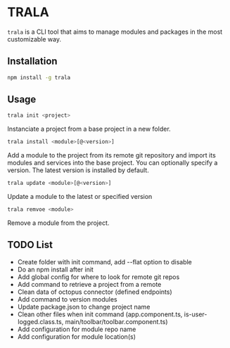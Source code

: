 # TRALA

`trala` is a CLI tool that aims to manage modules and packages in the most customizable way.

## Installation
```bash
npm install -g trala
```

## Usage
```bash
trala init <project>
```
Instanciate a project from a base project in a new folder.

```bash
trala install <module>[@<version>]
```
Add a module to the project from its remote git repository and import its modules and services into the base project. You can optionally specify a version. The latest version is installed by default.

```bash
trala update <module>[@<version>]
```
Update a module to the latest or specified version

```bash
trala remvoe <module>
```
Remove a module from the project.

## TODO List
* Create folder with init command, add --flat option to disable
* Do an npm install after init
* Add global config for where to look for remote git repos
* Add command to retrieve a project from a remote
* Clean data of octopus connector (defined endpoints)
* Add command to version modules
* Update package.json to change project name
* Clean other files when init command (app.component.ts, is-user-logged.class.ts, main/toolbar/toolbar.component.ts)
* Add configuration for module repo name
* Add configuration for module location(s)